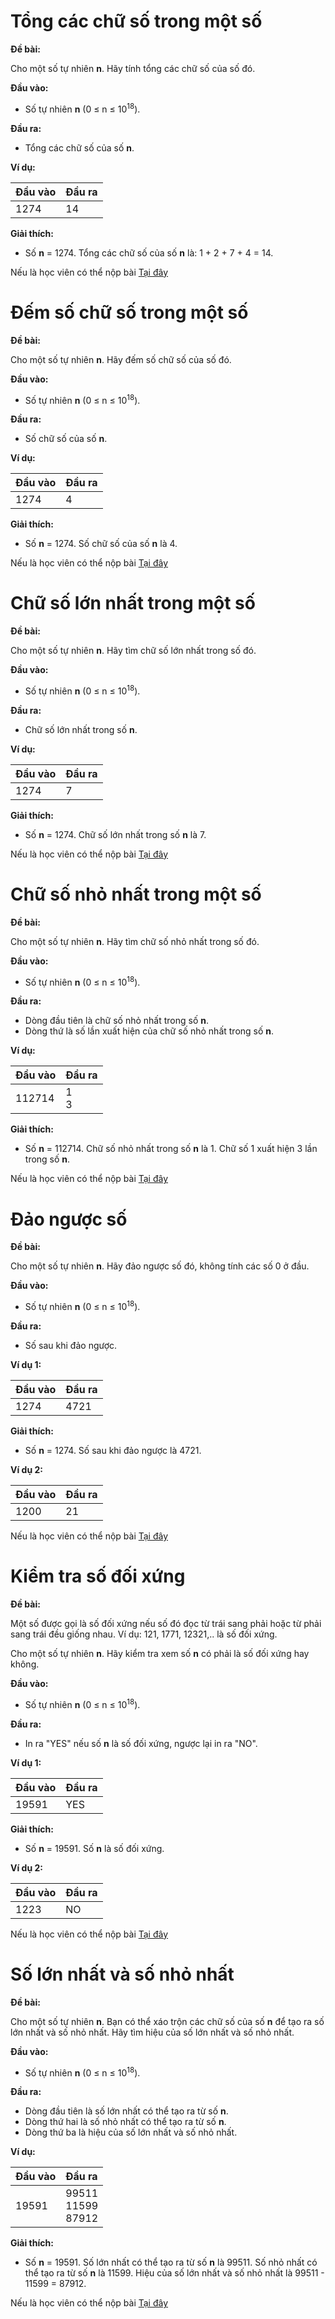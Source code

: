# Tổng các chữ số trong một số

**Đề bài:**

Cho một số tự nhiên **n**. Hãy tính tổng các chữ số của số đó.

**Đầu vào:**

- Số tự nhiên **n** (0 ≤ n ≤ 10<sup>18</sup>).

**Đầu ra:**

- Tổng các chữ số của số **n**.


**Ví dụ:**

| Đầu vào | Đầu ra |
| :--- | :--- |
| 1274 | 14 |

**Giải thích:**

- Số **n** = 1274. Tổng các chữ số của số **n** là: 1 + 2 + 7 + 4 = 14.

Nếu là học viên có thể nộp bài [Tại đây](https://oj.vnoi.info/problem/haizuka_digit001)

# Đếm số chữ số trong một số

**Đề bài:**

Cho một số tự nhiên **n**. Hãy đếm số chữ số của số đó.

**Đầu vào:**

- Số tự nhiên **n** (0 ≤ n ≤ 10<sup>18</sup>).

**Đầu ra:**

- Số chữ số của số **n**.

**Ví dụ:**

| Đầu vào | Đầu ra |
| :--- | :--- |
| 1274 | 4 |

**Giải thích:**

- Số **n** = 1274. Số chữ số của số **n** là 4.

Nếu là học viên có thể nộp bài [Tại đây](https://oj.vnoi.info/problem/haizuka_digit002)

# Chữ số lớn nhất trong một số

**Đề bài:**

Cho một số tự nhiên **n**. Hãy tìm chữ số lớn nhất trong số đó.

**Đầu vào:**

- Số tự nhiên **n** (0 ≤ n ≤ 10<sup>18</sup>).

**Đầu ra:**

- Chữ số lớn nhất trong số **n**.

**Ví dụ:**

| Đầu vào | Đầu ra |
| :--- | :--- |
| 1274 | 7 |

**Giải thích:**

- Số **n** = 1274. Chữ số lớn nhất trong số **n** là 7.

Nếu là học viên có thể nộp bài [Tại đây](https://oj.vnoi.info/problem/haizuka_digit003)

# Chữ số nhỏ nhất trong một số

**Đề bài:**

Cho một số tự nhiên **n**. Hãy tìm chữ số nhỏ nhất trong số đó.

**Đầu vào:**

- Số tự nhiên **n** (0 ≤ n ≤ 10<sup>18</sup>).

**Đầu ra:**

- Dòng đầu tiên là chữ số nhỏ nhất trong số **n**.
- Dòng thứ là số lần xuất hiện của chữ số nhỏ nhất trong số **n**.

**Ví dụ:**

| Đầu vào | Đầu ra |
| :--- | :--- |
| 112714 | 1<br>3 |

**Giải thích:**

- Số **n** = 112714. Chữ số nhỏ nhất trong số **n** là 1. Chữ số 1 xuất hiện 3 lần trong số **n**.

Nếu là học viên có thể nộp bài [Tại đây](https://oj.vnoi.info/problem/haizuka_digit004)

# Đảo ngược số

**Đề bài:**

Cho một số tự nhiên **n**. Hãy đảo ngược số đó, không tính các số 0 ở đầu.

**Đầu vào:**

- Số tự nhiên **n** (0 ≤ n ≤ 10<sup>18</sup>).

**Đầu ra:**

- Số sau khi đảo ngược.

**Ví dụ 1:**

| Đầu vào | Đầu ra |
| :--- | :--- |
| 1274 | 4721 |

**Giải thích:**

- Số **n** = 1274. Số sau khi đảo ngược là 4721.

**Ví dụ 2:**

| Đầu vào | Đầu ra |
| :--- | :--- |
| 1200 | 21 |

Nếu là học viên có thể nộp bài [Tại đây](https://oj.vnoi.info/problem/haizuka_digit005)

# Kiểm tra số đối xứng

**Đề bài:**

Một số được gọi là số đối xứng nếu số đó đọc từ trái sang phải hoặc từ phải sang trái đều giống nhau. Ví dụ: 121, 1771, 12321,.. là số đối xứng.

Cho một số tự nhiên **n**. Hãy kiểm tra xem số **n** có phải là số đối xứng hay không.

**Đầu vào:**

- Số tự nhiên **n** (0 ≤ n ≤ 10<sup>18</sup>).

**Đầu ra:**

- In ra "YES" nếu số **n** là số đối xứng, ngược lại in ra "NO".

**Ví dụ 1:**

| Đầu vào | Đầu ra |
| :--- | :--- |
| 19591 | YES |

**Giải thích:**

- Số **n** = 19591. Số **n** là số đối xứng.

**Ví dụ 2:**

| Đầu vào | Đầu ra |
| :--- | :--- |
| 1223 | NO |

Nếu là học viên có thể nộp bài [Tại đây](https://oj.vnoi.info/problem/haizuka_digit006)

# Số lớn nhất và số nhỏ nhất

**Đề bài:**

Cho một số tự nhiên **n**. Bạn có thể xáo trộn các chữ số của số **n** để tạo ra số lớn nhất và số nhỏ nhất. Hãy tìm hiệu của số lớn nhất và số nhỏ nhất.

**Đầu vào:**

- Số tự nhiên **n** (0 ≤ n ≤ 10<sup>18</sup>).

**Đầu ra:**
- Dòng đầu tiên là số lớn nhất có thể tạo ra từ số **n**.
- Dòng thứ hai là số nhỏ nhất có thể tạo ra từ số **n**.
- Dòng thứ ba là hiệu của số lớn nhất và số nhỏ nhất.

**Ví dụ:**

| Đầu vào | Đầu ra |
| :--- | :--- |
| 19591 | 99511<br>11599<br>87912 |

**Giải thích:** 

- Số **n** = 19591. Số lớn nhất có thể tạo ra từ số **n** là 99511. Số nhỏ nhất có thể tạo ra từ số **n** là 11599. Hiệu của số lớn nhất và số nhỏ nhất là 99511 - 11599 = 87912.

Nếu là học viên có thể nộp bài [Tại đây](https://oj.vnoi.info/problem/haizuka_digit007)



